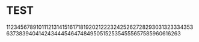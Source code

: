 # TEST

1123456789101112131415161718192021222324252627282930313233343536373839404142434445464748495051525354555657585960616263